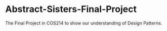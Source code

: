 # Abstract-Sisters-Final-Project
The Final Project in COS214 to show our understanding of Design Patterns.
